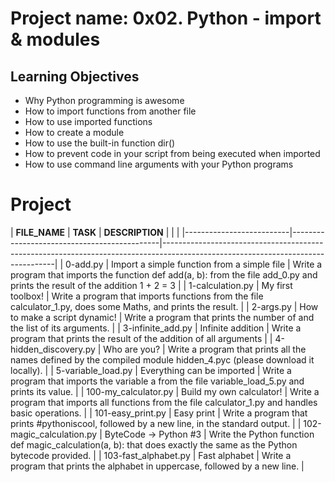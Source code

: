 # Project name: 0x02. Python - import & modules
## Learning Objectives

-    Why Python programming is awesome
-    How to import functions from another file
-    How to use imported functions
-    How to create a module
-    How to use the built-in function dir()
-    How to prevent code in your script from being executed when imported
-    How to use command line arguments with your Python programs

# Project
| **FILE\_NAME**            | **TASK**                                    | **DESCRIPTION**                                                                                                                 |   |   |
|--------------------------|---------------------------------------------|---------------------------------------------------------------------------------------------------------------------------------|
| 0-add.py                 | Import a simple function from a simple file | Write a program that imports the function def add(a, b): from the file add\_0.py and prints the result of the addition 1 + 2 = 3 |
| 1-calculation.py         | My first toolbox!                           | Write a program that imports functions from the file calculator\_1.py, does some Maths, and prints the result.                   |
| 2-args.py                | How to make a script dynamic!               | Write a program that prints the number of and the list of its arguments.                                                        |
| 3-infinite\_add.py        | Infinite addition                           | Write a program that prints the result of the addition of all arguments                                                         |
| 4-hidden\_discovery.py    | Who are you?                                | Write a program that prints all the names defined by the compiled module hidden\_4.pyc (please download it locally).             |
| 5-variable\_load.py       | Everything can be imported                  | Write a program that imports the variable a from the file variable\_load\_5.py and prints its value.                              |
| 100-my\_calculator.py     | Build my own calculator!                    | Write a program that imports all functions from the file calculator\_1.py and handles basic operations.                          |
| 101-easy\_print.py        | Easy print                                  | Write a program that prints #pythoniscool, followed by a new line, in the standard output.                                      |
| 102-magic\_calculation.py | ByteCode -> Python #3                       | Write the Python function def magic\_calculation(a, b): that does exactly the same as the Python bytecode provided.              |
| 103-fast\_alphabet.py     | Fast alphabet                               | Write a program that prints the alphabet in uppercase, followed by a new line.                                                  |

